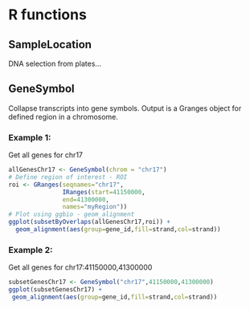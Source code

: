 R functions
====

## SampleLocation
DNA selection from plates...

## GeneSymbol
Collapse transcripts into gene symbols. Output is a Granges object for defined region in a chromosome.

### Example 1:
Get all genes for chr17
```r
allGenesChr17 <- GeneSymbol(chrom = "chr17")
# Define region of interest - ROI
roi <- GRanges(seqnames="chr17",
               IRanges(start=41150000,
               end=41300000,
               names="myRegion"))
# Plot using ggbio - geom_alignment
ggplot(subsetByOverlaps(allGenesChr17,roi)) + 
  geom_alignment(aes(group=gene_id,fill=strand,col=strand))
```
### Example 2:
Get all genes for chr17:41150000,41300000
```r
subsetGenesChr17 <- GeneSymbol("chr17",41150000,41300000)
ggplot(subsetGenesChr17) + 
 geom_alignment(aes(group=gene_id,fill=strand,col=strand))
```
